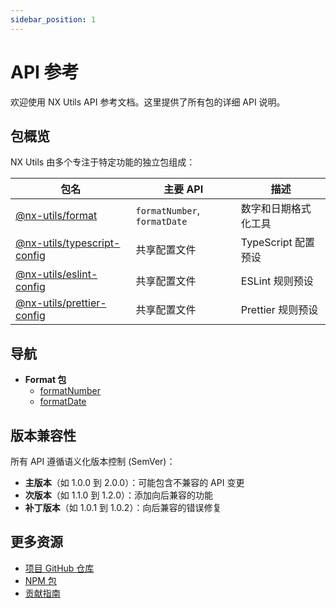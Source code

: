```yaml
---
sidebar_position: 1
---
```


# API 参考

欢迎使用 NX Utils API 参考文档。这里提供了所有包的详细 API 说明。

## 包概览

NX Utils 由多个专注于特定功能的独立包组成：

| 包名 | 主要 API | 描述 |
| --- | --- | --- |
| [@nx-utils/format](/api/format/format-number) | `formatNumber`, `formatDate` | 数字和日期格式化工具 |
| [@nx-utils/typescript-config](/packages/typescript-config) | 共享配置文件 | TypeScript 配置预设 |
| [@nx-utils/eslint-config](/packages/eslint-config) | 共享配置文件 | ESLint 规则预设 |
| [@nx-utils/prettier-config](/packages/prettier-config) | 共享配置文件 | Prettier 规则预设 |

## 导航

- **Format 包**
  - [formatNumber](/api/format/format-number)
  - [formatDate](/api/format/format-date)

## 版本兼容性

所有 API 遵循语义化版本控制 (SemVer)：

- **主版本**（如 1.0.0 到 2.0.0）：可能包含不兼容的 API 变更
- **次版本**（如 1.1.0 到 1.2.0）：添加向后兼容的功能
- **补丁版本**（如 1.0.1 到 1.0.2）：向后兼容的错误修复

## 更多资源

- [项目 GitHub 仓库](https://github.com/nx-utils/nx-utils)
- [NPM 包](https://www.npmjs.com/org/nx-utils)
- [贡献指南](/guides/contributing) 